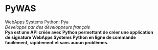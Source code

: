 # PyWAS
WebApps Systems Python: Pya <br>
*Développé par des développeurs français* <br>
**Pya est une API créée avec Python permettant de créer une application de signature WebApps Systems Python en ligne de commande facilement, rapidement et sans aucun problèmes.**
